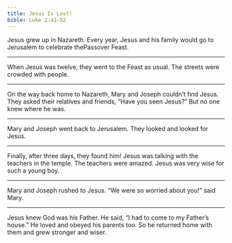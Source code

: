 ```yaml
---
title: Jesus Is Lost!
bible: Luke 2:41–52
---
```


Jesus grew up in Nazareth. Every year,
Jesus and his family would go to
Jerusalem to celebrate thePassover
Feast.

---

When Jesus was twelve, they went
to the Feast as usual. The streets
were crowded with people.

---

On the way back home to Nazareth,
Mary and Joseph couldn’t find Jesus.
They asked their relatives and friends,
“Have you seen Jesus?”
But no one knew where he was.

---

Mary and Joseph went back to Jerusalem.
They looked and looked for Jesus.

---

Finally, after three days, they found him!
Jesus was talking with the teachers
in the temple. The teachers were amazed.
Jesus was very wise for such a young boy.

---

Mary and Joseph rushed to Jesus. “We
were so worried about you!” said Mary.

---

Jesus knew God was his Father. He said,
“I had to come to my Father’s house.”
He loved and obeyed his parents too.
So he returned home with them
and grew stronger and wiser.

